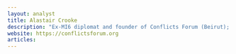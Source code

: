 ```yaml
---
layout: analyst
title: Alastair Crooke
description: "Ex-MI6 diplomat and founder of Conflicts Forum (Beirut); publishes deep Middle East and great-power essays independent of Western institutional frames."
website: https://conflictsforum.org
articles:
---
```


